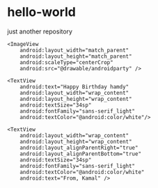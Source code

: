 # hello-world
just another repository
<RelativeLayout xmlns:android="http://schemas.android.com/apk/res/android"
    xmlns:tools="http://schemas.android.com/tools"
    android:layout_width="match_parent"
    android:layout_height="match_parent"
    tools:context=".MainActivity">

    <ImageView
        android:layout_width="match_parent"
        android:layout_height="match_parent"
        android:scaleType="centerCrop"
        android:src="@drawable/androidparty" />

    <TextView
        android:text="Happy Birthday hamdy"
        android:layout_width="wrap_content"
        android:layout_height="wrap_content"
        android:textSize="34sp"
        android:fontFamily="sans-serif_light"
        android:textColor="@android:color/white"/>

    <TextView
        android:layout_width="wrap_content"
        android:layout_height="wrap_content"
        android:layout_alignParentRight="true"
        android:layout_alignParentBottom="true"
        android:textSize="34sp"
        android:fontFamily="sans-serif_light"
        android:textColor="@android:color/white"
        android:text="From, Kamal" />

</RelativeLayout>
